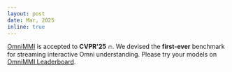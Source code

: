 ```yaml
---
layout: post
date: Mar, 2025
inline: true
---
```


[OmniMMI](publications/#wang2025omnimmi) is accepted to **CVPR'25** :fire:. We devised the **first-ever** benchmark for streaming interactive Omni understanding. Please try your models on [OmniMMI Leaderboard](https://omnimmi.github.io/).
